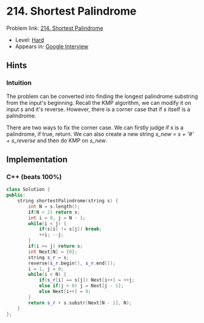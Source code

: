 # 214. Shortest Palindrome

Problem link: [214. Shortest Palindrome](https://leetcode.com/problems/shortest-palindrome/description/)

* Level: [Hard](https://leetcode.com/problemset/all/?difficulty=Hard)
* Appears in: [Google Interview](https://leetcode.com/explore/interview/card/google/)

## Hints

### Intuition

The problem can be converted into finding the longest palindrome substring from the input's beginning. Recall the KMP algorithm, we can modify it on input *s* and it's reverse. However, there is a corner case that if *s* itself is a palindrome.

There are two ways to fix the corner case. We can firstly judge if *s* is a palindrome, if true, return. We can also create a new string *s_new = s + '#' + s_reverse* and then do KMP on *s_new*.

## Implementation

### C++ (beats 100%)
```C++
class Solution {
public:
    string shortestPalindrome(string s) {
        int N = s.length();
        if(N < 2) return s;
        int i = 0, j = N - 1;
        while(i < j) {
            if(s[i] != s[j]) break;
            ++i; --j;
        }
        if(i >= j) return s;
        int Next[N] = {0};
        string s_r = s;
        reverse(s_r.begin(), s_r.end());
        i = 1, j = 0;
        while(i < N) {
            if(s_r[i] == s[j]) Next[i++] = ++j;
            else if(j > 0) j = Next[j - 1];
            else Next[i++] = 0;
        }
        return s_r + s.substr(Next[N - 1], N);
    }
};
```